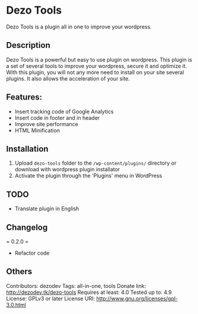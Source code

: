# Dezo Tools
Dezo Tools is a plugin all in one to improve your wordpress.

## Description

Dezo Tools is a powerful but easy to use plugin on wordpress. This plugin is a set of several tools to improve your wordpress, secure it and optimize it. With this plugin, you will not any more need to install on your site several plugins. It also allows the acceleration of your site.

## Features:

* Insert tracking code of Google Analytics
* Insert code in footer and in header
* Improve site performance
* HTML Minification

## Installation

1. Upload `dezo-tools` folder to the `/wp-content/plugins/` directory or download with wordpress plugin installator
1. Activate the plugin through the \'Plugins\' menu in WordPress

## TODO

* Translate plugin in English

## Changelog

= 0.2.0 =

* Refactor code

## Others

Contributors: dezodev
Tags: all-in-one, tools
Donate link: http://dezodev.tk/dezo-tools
Requires at least: 4.0
Tested up to: 4.9
License: GPLv3 or later
License URI: http://www.gnu.org/licenses/gpl-3.0.html
